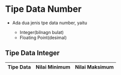 # Tipe Data Number

<ul>
    <li>
        Ada dua jenis tpe data number, yaitu
    </li>
       <ul>
           <li>
               Integer(bilnagn bulat)
           </li>
           <li>
               Floating Point(desimal)
           </li>
      </ul>
</ul>

## Tipe Data Integer

<table>
    <thead>
        <tr>
            <th>Tipe Data</th>
            <th>Nilai Minimum</th>
            <th>Nilai Maksimum</th>
        </tr>
    </thead>
</table>
